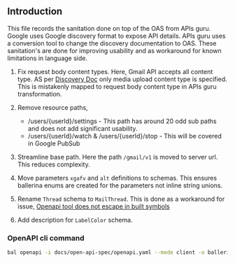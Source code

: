 ## Introduction

This file records the sanitation done on top of the OAS from APIs guru. Google uses Google discovery format to expose API details. APIs guru uses a conversion tool to change the discovery documentation to OAS. These sanitation's are done for improving usability and as workaround for known limitations in language side.

1. Fix request body content types. Here, Gmail API accepts all content type. AS per [Discovery Doc](https://developers.google.com/discovery/v1/reference/apis) only media upload content type is specified. This is mistakenly mapped to request body content type in APIs guru transformation.

2. Remove resource paths,
    * /users/{userId}/settings - This path has around 20 odd sub paths and does not add significant usability.
    * /users/{userId}/watch & /users/{userId}/stop - This will be covered in Google PubSub

3. Streamline base path. Here the path `/gmail/v1` is moved to server url. This reduces complexity.

4. Move parameters `xgafv` and `alt` definitions to schemas. This ensures ballerina enums are created for the parameters not inline string unions.

5. Rename `Thread` schema to `MailThread`. This is done as a workaround for issue, [Openapi tool does not escape in built symbols ](https://github.com/ballerina-platform/ballerina-standard-library/issues/5067)

6. Add description for `LabelColor` schema.


### OpenAPI cli command

```bash
bal openapi -i docs/open-api-spec/openapi.yaml --mode client -o ballerina/generated/oas
```

